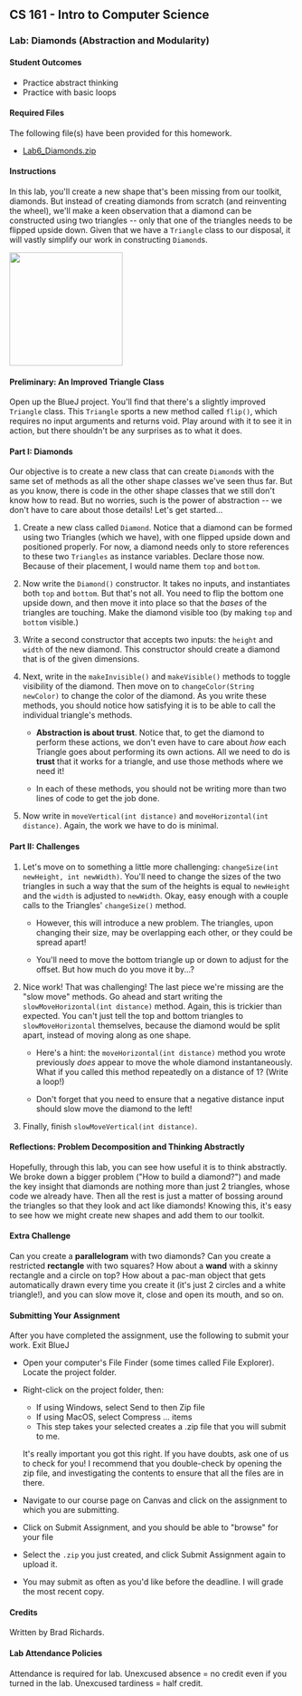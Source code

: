 ## CS 161 - Intro to Computer Science

### Lab: Diamonds (Abstraction and Modularity)


#### Student Outcomes

- Practice abstract thinking
- Practice with basic loops

<!-- 
#### Working with Partners (Please Read)

You are required to work _together_ on labs. As I mentioned the first day of class, some of you may have had some prior programming experience, and this lab may come more naturally for you. Please be humble and be supportive to one another, and don't leave your partner behind. Labs are _very_ low-stakes, and you'll get full credit for being here, working through it, and being a good citizen. We'll be around to help.

Here are your assigned partners for today's lab.

```
[Strash, K, Steller, L, Jones, S]
[Roppolo, G, Culpepper, A]
[Rodriguez, C, Jones, B]
[Murphy, C, Beardsley, M]
[Grey, E, Brown, A]
[Miller, D, Murayama, E]
[Wissing, A, Camblin, F]
``` -->

#### Required Files

The following file(s) have been provided for this homework.

- [Lab6_Diamonds.zip](Lab6_Diamonds.zip)

#### Instructions

In this lab, you'll create a new shape that's been missing from our toolkit, diamonds. But instead of creating diamonds from scratch (and reinventing the wheel), we'll make a keen observation that a diamond can be constructed using two triangles -- only that one of the triangles needs to be flipped upside down. Given that we have a `Triangle` class to our disposal, it will vastly simplify our work in constructing `Diamond`s.

  <img src="figures/lab6_diamond.png" width="200px" />


#### Preliminary: An Improved Triangle Class

Open up the BlueJ project. You'll find that there's a slightly improved `Triangle` class. This `Triangle` sports a new method called `flip()`, which requires no input arguments and returns void. Play around with it to see it in action, but there shouldn't be any surprises as to what it does.

#### Part I: Diamonds

Our objective is to create a new class that can create  `Diamond`s with the same set of methods as all the other shape classes we've seen thus far. But as you know, there is code in the other shape classes that we still don't know how to read. But no worries, such is the power of abstraction -- we don't have to care about those details! Let's get started...

1. Create a new class called `Diamond`. Notice that a diamond can be formed using two Triangles (which we have), with one flipped upside down and positioned properly. For now, a diamond needs only to store references to these two `Triangles` as  instance variables. Declare those now. Because of their placement, I would name them `top` and `bottom`.

2. Now write the `Diamond()` constructor. It takes no inputs, and instantiates both `top` and `bottom`. But that's not all. You need to flip the bottom one upside down, and then move it into place so that the *bases* of the triangles are touching. Make the diamond visible too (by making `top` and `bottom` visible.)

3. Write a second constructor that accepts two inputs: the `height` and `width` of the new diamond. This constructor should create a diamond that is of the given dimensions. 

4. Next, write in the `makeInvisible()` and `makeVisible()` methods to toggle visibility of the diamond. Then move on to `changeColor(String newColor)` to change the color of the diamond. As you write these methods, you should notice how satisfying it is to be able to call the individual triangle's methods.

    - **Abstraction is about trust**. Notice that, to get the diamond to perform these actions, we don't even have to care about *how* each Triangle goes about performing its own actions. All we need to do is **trust** that it works for a triangle, and use those methods where we need it!

    - In each of these methods, you should not be writing more than two lines of code to get the job done.

5. Now write in `moveVertical(int distance)` and `moveHorizontal(int distance)`. Again, the work we have to do is minimal.

#### Part II: Challenges
1. Let's move on to something a little more challenging: `changeSize(int newHeight, int newWidth)`. You'll need to change the sizes of the two triangles in such a way that the sum of the heights is equal to `newHeight` and the `width` is adjusted to `newWidth`. Okay, easy enough with a couple calls to the Triangles' `changeSize()` method. 

    - However, this will introduce a new problem. The triangles, upon changing their size, may be overlapping each other, or they could be spread apart!

    - You'll need to move the bottom triangle up or down to adjust for the offset. But how much do you move it by...? 

2. Nice work! That was challenging! The last piece we're missing are the "slow move" methods. Go ahead and start writing the `slowMoveHorizontal(int distance)` method. Again, this is trickier than expected. You can't just tell the top and bottom triangles to `slowMoveHorizontal` themselves, because the diamond would be split apart, instead of moving along as one shape.

    - Here's a hint: the `moveHorizontal(int distance)` method you wrote previously *does* appear to move the whole diamond instantaneously. What if you called this method repeatedly on a distance of 1? (Write a loop!)

    - Don't forget that you need to ensure that a negative distance input should slow move the diamond to the left!

3. Finally, finish `slowMoveVertical(int distance)`.

#### Reflections: Problem Decomposition and Thinking Abstractly
Hopefully, through this lab, you can see how useful it is to think abstractly. We broke down a bigger problem ("How to build a diamond?") and made the key insight that diamonds are nothing more than just 2 triangles, whose code we already have. Then all the rest is just a matter of bossing around the triangles so that they look and act like diamonds! Knowing this, it's easy to see how we might create new shapes and add them to our toolkit. 

#### Extra Challenge
Can you create a **parallelogram** with two diamonds? Can you create a restricted **rectangle** with two squares? How about a **wand** with a skinny rectangle and a circle on top? How about a pac-man object that gets automatically drawn every time you create it (it's just 2 circles and a white triangle!), and you can slow move it, close and open its mouth, and so on.

#### Submitting Your Assignment

After you have completed the assignment, use the following to submit your work.
Exit BlueJ

- Open your computer's File Finder (some times called File Explorer). Locate the project folder.

- Right-click on the project folder, then:

  - If using Windows, select Send to then Zip file
  - If using MacOS, select Compress ... items
  - This step takes your selected creates a .zip file that you will submit to me.

  It's really important you got this right. If you have doubts, ask one of us to check for you! I recommend that you double-check by opening the zip file, and investigating the contents to ensure that all the files are in there.

- Navigate to our course page on Canvas and click on the assignment to which you are submitting.

- Click on Submit Assignment, and you should be able to "browse" for your file

- Select the `.zip` you just created, and click Submit Assignment again to upload it.

- You may submit as often as you'd like before the deadline. I will grade the most recent copy.

#### Credits

Written by Brad Richards.

#### Lab Attendance Policies

Attendance is required for lab. Unexcused absence = no credit even if you turned in the lab. Unexcused tardiness = half credit.
